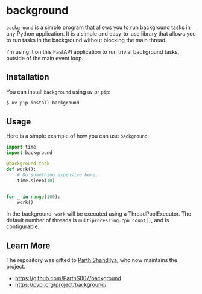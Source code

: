 # background

`background` is a simple program that allows you to run background tasks
in any Python application. It is a simple and easy-to-use library that
allows you to run tasks in the background without blocking the main
thread.

I'm using it on this FastAPI application to run trivial background tasks,
outside of the main event loop.


## Installation

You can install `background` using `uv` or `pip`:

```bash
$ uv pip install background
```

## Usage

Here is a simple example of how you can use `background`:

```python
import time
import background

@background.task
def work():
    # Do something expensive here.
    time.sleep(10)


for _ in range(100):
    work()
```

In the background, `work` will be executed using a ThreadPoolExecutor. The default number of threads is `multiprocessing.cpu_count()`, and is configurable.

## Learn More

The repository was gifted to [Parth Shandilya](https://github.com/ParthS007), who now maintains the project.

- https://github.com/ParthS007/background
- https://pypi.org/project/background/
